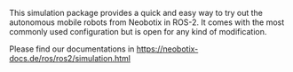 This simulation package provides a quick and easy way to try out the autonomous mobile robots from Neobotix in ROS-2. It comes with the most commonly used configuration but is open for any kind of modification.

Please find our documentations in https://neobotix-docs.de/ros/ros2/simulation.html